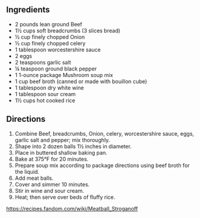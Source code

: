 ## Ingredients

- 2 pounds lean ground Beef
- 1½ cups soft breadcrumbs (3 slices bread)
- ½ cup finely chopped Onion
- ½ cup finely chopped celery
- 1 tablespoon worcestershire sauce
- 2 eggs
- 2 teaspoons garlic salt
- ¼ teaspoon ground black pepper
- 1 1-ounce package Mushroom soup mix
- 1 cup beef broth (canned or made with bouillon cube)
- 1 tablespoon dry white wine
- 1 tablespoon sour cream
- 1½ cups hot cooked rice

## Directions

1. Combine Beef, breadcrumbs, Onion, celery, worcestershire sauce, eggs, garlic salt and pepper; mix thoroughly.
1. Shape into 2 dozen balls 1½ inches in diameter.
1. Place in buttered shallow baking pan.
1. Bake at 375°F for 20 minutes.
1. Prepare soup mix according to package directions using beef broth for the liquid.
1. Add meat balls.
1. Cover and simmer 10 minutes.
1. Stir in wine and sour cream.
1. Heat; then serve over beds of fluffy rice.

https://recipes.fandom.com/wiki/Meatball_Stroganoff
